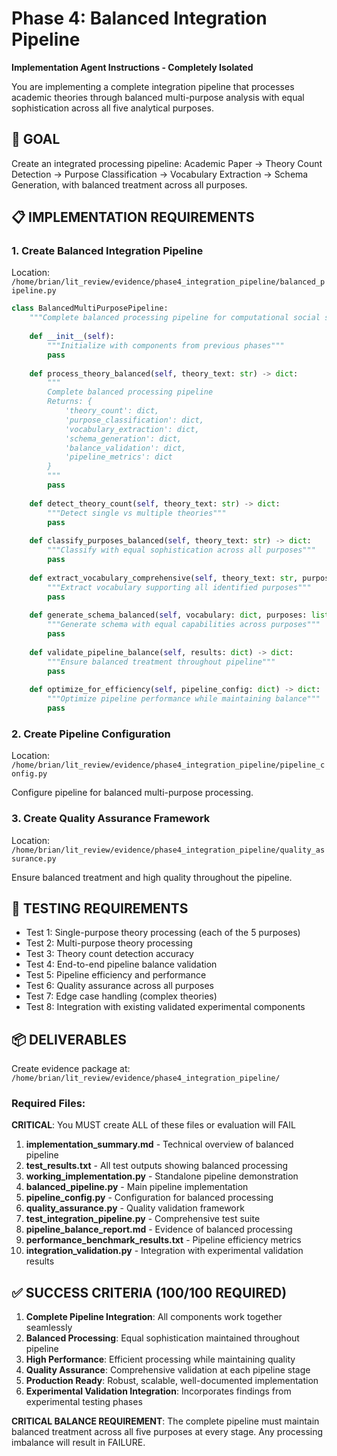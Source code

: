 # Phase 4: Balanced Integration Pipeline

**Implementation Agent Instructions - Completely Isolated**

You are implementing a complete integration pipeline that processes academic theories through balanced multi-purpose analysis with equal sophistication across all five analytical purposes.

## 🎯 **GOAL**
Create an integrated processing pipeline: Academic Paper → Theory Count Detection → Purpose Classification → Vocabulary Extraction → Schema Generation, with balanced treatment across all purposes.

## 📋 **IMPLEMENTATION REQUIREMENTS**

### **1. Create Balanced Integration Pipeline**
Location: `/home/brian/lit_review/evidence/phase4_integration_pipeline/balanced_pipeline.py`

```python
class BalancedMultiPurposePipeline:
    """Complete balanced processing pipeline for computational social science"""
    
    def __init__(self):
        """Initialize with components from previous phases"""
        pass
    
    def process_theory_balanced(self, theory_text: str) -> dict:
        """
        Complete balanced processing pipeline
        Returns: {
            'theory_count': dict,
            'purpose_classification': dict,
            'vocabulary_extraction': dict,
            'schema_generation': dict,
            'balance_validation': dict,
            'pipeline_metrics': dict
        }
        """
        pass
    
    def detect_theory_count(self, theory_text: str) -> dict:
        """Detect single vs multiple theories"""
        pass
    
    def classify_purposes_balanced(self, theory_text: str) -> dict:
        """Classify with equal sophistication across all purposes"""
        pass
    
    def extract_vocabulary_comprehensive(self, theory_text: str, purposes: list) -> dict:
        """Extract vocabulary supporting all identified purposes"""
        pass
    
    def generate_schema_balanced(self, vocabulary: dict, purposes: list) -> dict:
        """Generate schema with equal capabilities across purposes"""
        pass
    
    def validate_pipeline_balance(self, results: dict) -> dict:
        """Ensure balanced treatment throughout pipeline"""
        pass
    
    def optimize_for_efficiency(self, pipeline_config: dict) -> dict:
        """Optimize pipeline performance while maintaining balance"""
        pass
```

### **2. Create Pipeline Configuration**
Location: `/home/brian/lit_review/evidence/phase4_integration_pipeline/pipeline_config.py`

Configure pipeline for balanced multi-purpose processing.

### **3. Create Quality Assurance Framework**
Location: `/home/brian/lit_review/evidence/phase4_integration_pipeline/quality_assurance.py`

Ensure balanced treatment and high quality throughout the pipeline.

## 🧪 **TESTING REQUIREMENTS**
- Test 1: Single-purpose theory processing (each of the 5 purposes)
- Test 2: Multi-purpose theory processing
- Test 3: Theory count detection accuracy
- Test 4: End-to-end pipeline balance validation
- Test 5: Pipeline efficiency and performance
- Test 6: Quality assurance across all purposes
- Test 7: Edge case handling (complex theories)
- Test 8: Integration with existing validated experimental components

## 📦 **DELIVERABLES**
Create evidence package at: `/home/brian/lit_review/evidence/phase4_integration_pipeline/`

### **Required Files**:
**CRITICAL**: You MUST create ALL of these files or evaluation will FAIL

1. **implementation_summary.md** - Technical overview of balanced pipeline
2. **test_results.txt** - All test outputs showing balanced processing
3. **working_implementation.py** - Standalone pipeline demonstration
4. **balanced_pipeline.py** - Main pipeline implementation
5. **pipeline_config.py** - Configuration for balanced processing
6. **quality_assurance.py** - Quality validation framework
7. **test_integration_pipeline.py** - Comprehensive test suite
8. **pipeline_balance_report.md** - Evidence of balanced processing
9. **performance_benchmark_results.txt** - Pipeline efficiency metrics
10. **integration_validation.py** - Integration with experimental validation results

## ✅ **SUCCESS CRITERIA (100/100 REQUIRED)**
1. **Complete Pipeline Integration**: All components work together seamlessly
2. **Balanced Processing**: Equal sophistication maintained throughout pipeline
3. **High Performance**: Efficient processing while maintaining quality
4. **Quality Assurance**: Comprehensive validation at each pipeline stage
5. **Production Ready**: Robust, scalable, well-documented implementation
6. **Experimental Validation Integration**: Incorporates findings from experimental testing phases

**CRITICAL BALANCE REQUIREMENT**: The complete pipeline must maintain balanced treatment across all five purposes at every stage. Any processing imbalance will result in FAILURE.